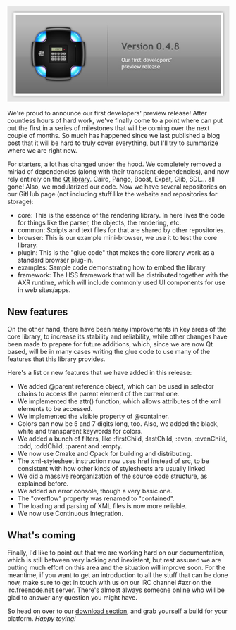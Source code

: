 [<img class="alignLeft" src="release-0-4-8.jpg" alt="We released version 0.4.8 of the AXR Library!" />](http://axrproject.org/downloads)

We're proud to announce our first developers' preview release! After countless
hours of hard work, we've finally come to a point where can put out the first
in a series of milestones that will be coming over the next couple of months.
So much has happened since we last published a blog post that it will be hard
to truly cover everything, but I'll try to summarize where we are right now.

For starters, a lot has changed under the hood. We completely removed a miriad
of dependencies (along with their transcient dependencies), and now rely
entirely on the [Qt library](http://qt-project.org/). Cairo, Pango, Boost,
Expat, Glib, SDL... all gone! Also, we modularized our code. Now we have several
repositories on our GitHub page (not including stuff like the website and
repositories for storage):

- core: This is the essence of the rendering library. In here lives the code
for things like the parser, the objects, the rendering, etc.
- common: Scripts and text files for that are shared by other repositories.
- browser: This is our example mini-browser, we use it to test the core
library.
- plugin: This is the "glue code" that makes the core library work as a
standard browser plug-in.
- examples: Sample code demonstrating how to embed the library
- framework: The HSS framework that will be distributed together with the AXR
runtime, which will include commonly used UI components for use in web
sites/apps.

New features
------------

On the other hand, there have been many improvements in key areas of the core
library, to increase its stability and reliability, while other changes have
been made to prepare for future additions, which, since we are now Qt based,
will be in many cases writing the glue code to use many of the features that
this library provides.

Here's a list or new features that we have added in this release:

- We added @parent reference object, which can be used in selector chains to
access the parent element of the current one.
- We implemented the attr() function, which allows attributes of the xml
elements to be accessed.
- We implemented the visible property of @container.
- Colors can now be 5 and 7 digits long, too. Also, we added the black, white
and transparent keywords for colors.
- We added a bunch of filters, like :firstChild, :lastChild, :even, :evenChild,
:odd, :oddChild, :parent and :empty.
- We now use Cmake and Cpack for building and distributing.
- The xml-stylesheet instruction now uses href instead of src, to be consistent
with how other kinds of stylesheets are usually linked.
- We did a massive reorganization of the source code structure, as explained
before.
- We added an error console, though a very basic one.
- The "overflow" property was renamed to "contained".
- The loading and parsing of XML files is now more reliable.
- We now use Continuous Integration.

What's coming
-------------

Finally, I'd like to point out that we are working hard on our documentation,
which is still between very lacking and inexistent, but rest assured we are
putting much effort on this area and the situation will improve soon. For
the meantime, if you want to get an introduction to all the stuff that can be
done now, make sure to get in touch with us on our IRC channel #axr on the
irc.freenode.net server. There's almost always someone online who will be glad
to answer any question you might have.

So head on over to our [download section](http://axrproject.org/downloads), and
grab yourself a build for your platform. *Happy toying!*
